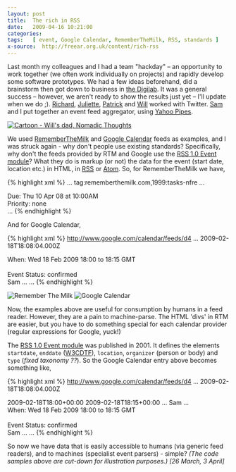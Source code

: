 ```yaml
---
layout: post
title:  The rich in RSS
date:   2009-04-16 10:21:00
categories:
tags:   [ event, Google Calendar, RememberTheMilk, RSS, standards ]
x-source:  http://freear.org.uk/content/rich-rss
---
```



Last month my colleagues and I had a team "hackday" – an opportunity to work
together (we often work individually on projects) and rapidly develop some software
prototypes. We had a few ideas beforehand, did a brainstorm then got down to
business in [the Digilab][]. It was a general success – however, we aren't ready
to show the results just yet – I'll update when we do ;). [Richard][], [Juliette][],
[Patrick][] and [Will][] worked with Twitter. [Sam][] and I put together an event
feed aggregator, using [Yahoo Pipes][].

[![Cartoon - Will's dad, Nomadic Thoughts][cartoon]][cartoon-src]

We used [RememberTheMilk][] and [Google Calendar][] feeds as examples, and I was
struck again - why don't people use existing standards? Specifically, why don't
the feeds provided by RTM and Google use the [RSS 1.0 Event module][event]? What
they do is markup (or not) the data for the event (start date, location etc.) in
HTML, in [RSS][] or [Atom][]. So, for RememberTheMilk we have,


{% highlight xml %}
<entry>
  ...
  <id>tag:rememberthemilk.com,1999:tasks-nfre ...</id>
  <content type="xhtml">
    <div xmlns="">
    <div class="rtm_due"><span class="rtm_due_title">Due: </span>
        <span class="rtm_due_value">Thu 10 Apr 08 at 10:00AM</span></div>
    <div class="rtm_priority"><span class="rtm_priority_title">Priority: </span>
        <span class="rtm_due_value">none</span></div>
    ...
{% endhighlight %}


And for Google Calendar,


{% highlight xml %}
<entry xmlns="http://www.w3.org/2005/Atom">
  <id>http://www.google.com/calendar/feeds/d4 ... </id>
  <published>2009-02-18T18:08:04.000Z</published>
  <category scheme="http://schemas.google.com/g/2005#kind" term="http://schemas.google.com/g/2005#event"/>
  <title type="html">Quick ...</title>
  <summary type="html">
   When: Wed 18 Feb 2009 18:00 to 18:15 GMT<br>
   <br>Event Status: confirmed
  </summary>
  <author><name>Sam ...</name></author>
...
{% endhighlight %}


![Remember The Milk][rtm-img] ![Google Calendar][g-calendar-img]

Now, the examples above are useful for consumption by humans in a feed reader.
However, they are a pain to machine-parse. The HTML 'divs' in RTM are easier, but
you have to do something special for each calendar provider
(regular expressions for Google, yuck!)

The [RSS 1.0 Event module][event] was published in 2001. It defines the elements
`startdate`, `enddate` ([W3CDTF][]), `location`, `organizer` (person or body) and `type` (_fixed taxonomy ??_).
So the Google Calendar entry above becomes something like,


{% highlight xml %}
<entry xmlns="..." xmlns:ev="http://purl.org/rss/1.0/modules/event/">
  <id>http://www.google.com/calendar/feeds/d4 ... </id>
  <published>2009-02-18T18:08:04.000Z
  <category scheme="http://schemas.google.com/g/2005#kind" term="http://schemas.google.com/g/2005#event"/>
  <title type="html">Quick ...</title>
  <ev:startdate>2009-02-18T18:00+00:00</ev:startdate>
  <ev:enddate>2009-02-18T18:15+00:00</ev:enddate>
  <ev:location> ... </ev:location>
  <ev:organizer>Sam ...</ev:organizer>
  <summary type="html">
   When: Wed 18 Feb 2009 18:00 to 18:15 GMT <br>
   <br>Event Status: confirmed
  </summary>
  <author><name>Sam ...</name></author>
...
{% endhighlight %}


So now we have data that is easily accessible to humans (via generic feed readers),
and to machines (specialist event parsers) - simple? _(The code samples above are
cut-down for illustration purposes.) [26 March, 3 April]_



[the Digilab]: http://digilab.open.ac.uk/
[Yahoo Pipes]: http://pipes.yahoo.com/
[Richard]: http://www.open.ac.uk/blogs/bioobsprojblog/
[Juliette]: http://www.jvvw.com/
[Patrick]: http://openpad.wordpress.com/
[Will]: http://technocrapy.wordpress.com/
[Sam]: http://twitter.com/sleicester
[cartoon]: http://www.anthroblogs.org/nomadicthoughts/archives/maya_cartoon.JPG
    "Cartoon, 'So how come it ends in 2012?' 'I ran out of space on the rock' -- Will's dad, Nomadic Thoughts"
[cartoon-src]: http://www.anthroblogs.org/nomadicthoughts/archives/2006/01/some_things_arc.html
[RememberTheMilk]: http://rememberthemilk.com/ "RememberTheMilk"
[Google Calendar]: http://google.com/calendar/ "Google Calendar"
[event]: http://web.resource.org/rss/1.0/modules/event/ "Really Simple Syndication -- 1.0 Event module"
[RSS]: http://en.wikipedia.org/wiki/RSS_(file_format) "Really Simple Syndication"
[Atom]: http://tools.ietf.org/html/rfc4287
[W3CDTF]: http://w3.org/TR/NOTE-datetime
[rtm-img]: http://static.rememberthemilk.com/img/logo.png "RememberTheMilk"
[g-calendar-img]: http://static.rememberthemilk.com/img/hp_ss_googlecalendar.png "Google Calendar"


[End]: end
